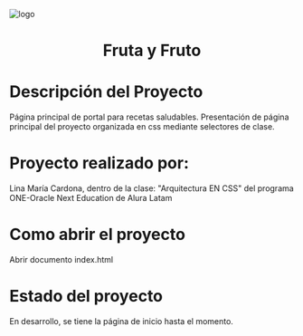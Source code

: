 ![logo](https://user-images.githubusercontent.com/66230572/220735421-555df488-49f7-4abe-93df-73fd3ffa76b4.jpg)

<h1 align="center">  Fruta y Fruto </h1>

# Descripción del Proyecto
Página principal de portal para recetas saludables. Presentación de página principal del proyecto organizada en css mediante selectores de clase.

# Proyecto realizado por:
Lina María Cardona, dentro de la clase: "Arquitectura EN CSS" del programa ONE-Oracle Next Education de Alura Latam

# Como abrir el proyecto
Abrir documento index.html

# Estado del proyecto
En desarrollo, se tiene la página de inicio hasta el momento.
